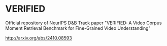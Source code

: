 # VERIFIED
Official repository of NeurIPS D&amp;B Track paper "VERIFIED: A Video Corpus Moment Retrieval Benchmark for Fine-Grained Video Understanding"

http://arxiv.org/abs/2410.08593
